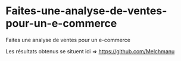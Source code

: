 # Faites-une-analyse-de-ventes-pour-un-e-commerce
Faites une analyse de ventes pour un e-commerce

Les résultats obtenus se situent ici => https://github.com/Melchmanu

